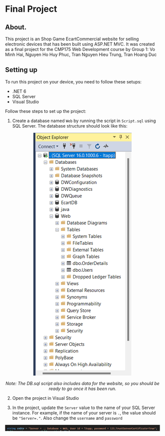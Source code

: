 # Final Project

## About.

This project is an Shop Game EcartCommercial website for selling electronic devices that has been built using ASP.NET MVC. It was created as a final project for the CMP175 Web Development course by Group 1: Vo Minh Hai, Nguyen Ho Huy Phuc, Tran Nguyen Hieu Trung, Tran Hoang Duc

## Setting up

To run this project on your device, you  need to follow these setups:

- .NET 6
- SQL Server
- Visual Studio

Follow these steps to set up the project:

1. Create a database named `Web` by running the script in `Script.sql` using SQL Server. The database structure should look like this:
<div align =center >
  <img src="https://github.com/havya123/Final_Project/blob/master/Script.png" />
  
  *Note: The DB.sql script also includes data for the website, so you should be ready to go once it has been run.*
</div>

2. Open the project in Visual Studio 

3. In the project, update the `Server` value to the name of your SQL Server instance. For example, if the name of your server is `.`, the value should be `"Server=."`. Also change the `username` and `password`

<div align =center>
  <img src="https://github.com/havya123/Final_Project/blob/master/Servername.png" />

</div>



